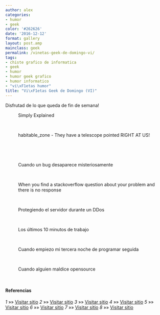 ```yaml
---
author: alex
categories:
- humor
- geek
color: '#262626'
date: '2016-12-12'
format: gallery
layout: post.amp
mainclass: geek
permalink: /vinetas-geek-de-domingo-vi/
tags:
- chiste grafico de informatica
- geek
- humor
- humor geek grafico
- humor informatico
- "vi\xF1etas humor"
title: "Vi\xF1etas Geek de Domingo (VI)"
---
```


Disfrutad de lo que queda de fin de semana!

<div id="gallery-6" class="gallery galleryid-1734 gallery-columns-1 gallery-size-thumbnail">
<dl class="gallery-item">
<dt class="gallery-icon portrait">
<a href="/img/2013/07/140.jpg"><amp-img on="tap:lightbox1" role="button" tabindex="0" layout="responsive" src="/img/2013/07/140-150x150.jpg" class="attachment-thumbnail" alt="Simply Explained" aria-describedby="gallery-6-1735" width="150px" height="150px" /></a>
</dt>
<dd class="wp-caption-text gallery-caption" id="gallery-6-1735">
      Simply Explained
    </dd>
</dl>
<br  />
<dl class="gallery-item">
<dt class="gallery-icon portrait">
<a href="/img/2013/07/habitable_zone-They-have-a-telescope-pointed-RIGHT-AT-US.png"><amp-img on="tap:lightbox1" role="button" tabindex="0" layout="responsive" src="/img/2013/07/habitable_zone-They-have-a-telescope-pointed-RIGHT-AT-US.png" class="attachment-thumbnail" alt="habitable_zone - They have a telescope pointed RIGHT AT US!" aria-describedby="gallery-6-1736" width="253px" height="306px" /></a>
</dt>
<dd class="wp-caption-text gallery-caption" id="gallery-6-1736">
      habitable_zone - They have a telescope pointed RIGHT AT US!
    </dd>
</dl>
<br  />
<dl class="gallery-item">
<dt class="gallery-icon landscape">
<a href="/img/2013/07/humor-desarrollo-software.jpg"><amp-img on="tap:lightbox1" role="button" tabindex="0" layout="responsive" src="/img/2013/07/humor-desarrollo-software-150x150.jpg" class="attachment-thumbnail" alt="humor-desarrollo-software" width="150px" height="150px" /></a>
</dt>
</dl>
<br  />
<dl class="gallery-item">
<dt class="gallery-icon landscape">
<a href="/img/2013/07/when-a-bug-mysteriously-disappears.gif"><amp-img on="tap:lightbox1" role="button" tabindex="0" layout="responsive" src="/img/2013/07/when-a-bug-mysteriously-disappears-150x150.gif" class="attachment-thumbnail" alt="Cuando un bug desaparece misteriosamente" aria-describedby="gallery-6-1738" width="150px" height="150px" /></a>
</dt>
<dd class="wp-caption-text gallery-caption" id="gallery-6-1738">
      Cuando un bug desaparece misteriosamente
    </dd>
</dl>
<br  />
<dl class="gallery-item">
<dt class="gallery-icon landscape">
<a href="/img/2013/07/tumblr_inline_moij1tHWwa1qz4rgp.gif"><amp-img on="tap:lightbox1" role="button" tabindex="0" layout="responsive" src="/img/2013/07/tumblr_inline_moij1tHWwa1qz4rgp-150x150.gif" class="attachment-thumbnail" alt="When you find a stackoverflow question about your problem and there is no response" aria-describedby="gallery-6-1739" width="150px" height="150px" /></a>
</dt>
<dd class="wp-caption-text gallery-caption" id="gallery-6-1739">
      When you find a stackoverflow question about your problem and there is no response
    </dd>
</dl>
<br  />
<dl class="gallery-item">
<dt class="gallery-icon landscape">
<a href="/img/2013/07/LI3vaSs.gif"><amp-img on="tap:lightbox1" role="button" tabindex="0" layout="responsive" src="/img/2013/07/LI3vaSs-150x150.gif" class="attachment-thumbnail" alt="Protegiendo el servidor durante un DDos" aria-describedby="gallery-6-1741" width="150px" height="150px" /></a>
</dt>
<dd class="wp-caption-text gallery-caption" id="gallery-6-1741">
      Protegiendo el servidor durante un DDos
    </dd>
</dl>
<br  />
<dl class="gallery-item">
<dt class="gallery-icon landscape">
<a href="/img/2013/07/Los-últimos-10-minutos-de-trabajo.gif"><amp-img on="tap:lightbox1" role="button" tabindex="0" layout="responsive" src="/img/2013/07/Los-últimos-10-minutos-de-trabajo-150x150.gif" class="attachment-thumbnail" alt="Los últimos 10 minutos de trabajo" aria-describedby="gallery-6-1742" width="150px" height="150px" /></a>
</dt>
<dd class="wp-caption-text gallery-caption" id="gallery-6-1742">
      Los últimos 10 minutos de trabajo
    </dd>
</dl>
<br  />
<dl class="gallery-item">
<dt class="gallery-icon landscape">
<a href="/img/2013/07/when-I-start-my-third-coding-night-in-a-row.gif"><amp-img on="tap:lightbox1" role="button" tabindex="0" layout="responsive" src="/img/2013/07/when-I-start-my-third-coding-night-in-a-row-150x150.gif" class="attachment-thumbnail" alt="Cuando empiezo mi tercera noche de programar seguida" aria-describedby="gallery-6-1743" width="150px" height="150px" /></a>
</dt>
<dd class="wp-caption-text gallery-caption" id="gallery-6-1743">
      Cuando empiezo mi tercera noche de programar seguida
    </dd>
</dl>
<br  />
<dl class="gallery-item">
<dt class="gallery-icon landscape">
<a href="/img/2013/07/When-someone-vilifies-opensource.gif"><amp-img on="tap:lightbox1" role="button" tabindex="0" layout="responsive" src="/img/2013/07/When-someone-vilifies-opensource-150x150.gif" class="attachment-thumbnail" alt="Cuando alguien maldice opensource" aria-describedby="gallery-6-1740" width="150px" height="150px" /></a>
</dt>
<dd class="wp-caption-text gallery-caption" id="gallery-6-1740">
      Cuando alguien maldice opensource
    </dd>
</dl>
<br  />
</div>

#### Referencias

*1* »» <a href="http://geek-and-poke.com/geekandpoke/2013/6/25/simply-explained" target="_blank">Visitar sitio</a>
*2* »» <a href="http://xkcd.com/1231/" target="_blank">Visitar sitio</a>
*3* »» <a href="http://devopsreactions.tumblr.com/post/54331815989" target="_blank">Visitar sitio</a>
*4* »» <a href="http://thecodinglove.com/post/54511701951/when-a-bug-mysteriously-disappears" target="_blank">Visitar sitio</a>
*5* »» <a href="http://devopsreactions.tumblr.com/post/54819531048" target="_blank">Visitar sitio</a>
*6* »» <a href="http://devopsreactions.tumblr.com/post/54585027874/protecting-your-servers-during-a-ddos" target="_blank">Visitar sitio</a>
*7* »» <a href="http://thecodinglove.com/post/54685719434" target="_blank">Visitar sitio</a>
*8* »» <a href="http://thecodinglove.com/post/54609919840" target="_blank">Visitar sitio</a>